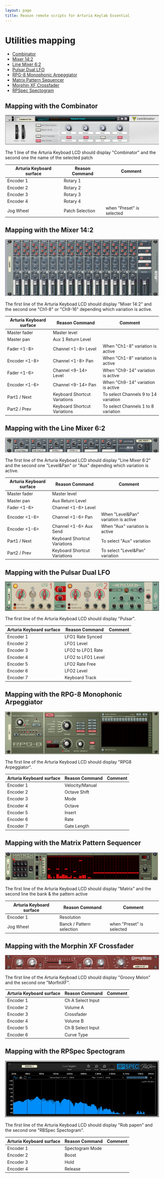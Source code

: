 ```yaml
---
layout: page
title: Reason remote scripts for Arturia Keylab Essential
---
```

# Utilities mapping

* [Combinator](#mapping-with-the-combinator)
* [Mixer 14:2](#mapping-with-the-mixer-142)
* [Line Mixer 6:2](#mapping-with-the-line-mixer-62)
* [Pulsar Dual LFO](#mapping-with-the-pulsar-dual-lfo)
* [RPG-8 Monophonic Arpeggiator](#mapping-with-the-rpg-8-monophonic-arpeggiator)
* [Matrix Pattern Sequencer](#mapping-with-the-matrix-pattern-sequencer)
* [Morphin XF Crossfader](#mapping-with-the-morphin-xf-crossfader)
* [RPSpec Spectogram](#mapping-with-the-rpspec-spectogram)

## Mapping with the Combinator

![Combinator Logo](../images/Combinator.png)

The 1 line of the Arturia Keyboad LCD should display "Combinator" and the second one the name of the selected patch

| Arturia Keyboard surface | Reason Command | Comment |
| -------------------------- | -------------- | ----------------------- |
| Encoder 1 | Rotary 1 |  |
| Encoder 2 | Rotary 2 |  |
| Encoder 3 | Rotary 3 |  |
| Encoder 4 | Rotary 4 |  |
| Jog Wheel | Patch Selection | when "Preset" is selected |

## Mapping with the Mixer 14:2

![Mixer 14:2 Logo](../images/Mixer14_2.png)

The first line of the Arturia Keyboad LCD should display "Mixer 14:2" and  the second one "Ch1-8" or "Ch9-16" depending which variation is active.

| Arturia Keyboard surface | Reason Command | Comment |
| -------------------------- | -------------- | ----------------------- |
| Master fader | Master level|  |
| Master pan | Aux 1 Return Level |  |
| Fader <1-8> | Channel <1-8> Level | When "Ch1-8" variation is active |
| Encoder <1-8> | Channel <1-8> Pan | When "Ch1-8" variation is active |
| Fader <1-6> | Channel <9-14> Level | When "Ch9-14" variation is active |
| Encoder <1-6> | Channel <9-14> Pan | When "Ch9-14" variation is active |
| Part1 / Next| Keyboard Shortcut Variations | To select Channels 9 to 14 variation |
| Part2 / Prev| Keyboard Shortcut Variations | To select Channels 1 to 8 variation |

## Mapping with the Line Mixer 6:2

![Line Mixer 6:2 Logo](../images/LineMixer6.png)

The first line of the Arturia Keyboad LCD should display "Line Mixer 6:2" and  the second one "Level&Pan" or "Aux" depending which variation is active.

| Arturia Keyboard surface | Reason Command | Comment |
| -------------------------- | -------------- | ----------------------- |
| Master fader | Master level|  |
| Master pan | Aux Return Level |  |
| Fader <1-6> | Channel <1-6> Level |  |
| Encoder <1-6> | Channel <1-6> Pan | When "Level&Pan" variation is active |
| Encoder <1-6> | Channel <1-6> Aux Send | When "Aux" variation is active |
| Part1 / Next| Keyboard Shortcut Variations | To select "Aux" variation |
| Part2 / Prev| Keyboard Shortcut Variations | To select "Level&Pan" variation |

## Mapping with the Pulsar Dual LFO

![Pulsar Logo](../images/Pulsar.png)

The first line of the Arturia Keyboad LCD should display "Pulsar".

| Arturia Keyboard surface | Reason Command | Comment |
| -------------------------- | -------------- | ----------------------- |
| Encoder 1 | LFO1 Rate Synced |  |
| Encoder 2 | LFO1 Level |  |
| Encoder 3 | LFO2 to LFO1 Rate |  |
| Encoder 4 | LFO2 to LFO1 Level|  |
| Encoder 5 | LFO2 Rate Free |  |
| Encoder 6 | LFO2 Level |  |
| Encoder 7 | Keyboard Track |  |

## Mapping with the RPG-8 Monophonic Arpeggiator

![RPG-8 Logo](../images/RPG8.png)

The first line of the Arturia Keyboad LCD should display "RPG8 Arpeggiator".

| Arturia Keyboard surface | Reason Command | Comment |
| -------------------------- | -------------- | ----------------------- |
| Encoder 1 | Velocity/Manual |  |
| Encoder 2 | Octave Shift |  |
| Encoder 3 | Mode |  |
| Encoder 4 | Octave |  |
| Encoder 5 | Insert |  |
| Encoder 6 | Rate |  |
| Encoder 7 | Gate Length|  |

## Mapping with the Matrix Pattern Sequencer

![Matrix Logo](../images/Matrix.png)

The first line of the Arturia Keyboad LCD should display "Matrix" and the second line the bank & the pattern active

| Arturia Keyboard surface | Reason Command | Comment |
| -------------------------- | -------------- | ----------------------- |
| Encoder 1 | Resolution |  |
| Jog Wheel | Banck / Pattern selection | when "Preset" is selected |

## Mapping with the Morphin XF Crossfader

![Morfin XF](../images/MorfinXF.jpg)

The first line of the Arturia Keyboad LCD should display "Groovy Melon" and the second one "MorfinXF".

| Arturia Keyboard surface | Reason Command | Comment |
| -------------------------- | -------------- | ----------------------- |
| Encoder 1 | Ch A Select Input |  |
| Encoder 2 | Volume A |  |
| Encoder 3 | Crossfader |  |
| Encoder 4 | Volume B |  |
| Encoder 5 | Ch B Select Input |  |
| Encoder 6 | Curve Type |  |

## Mapping with the RPSpec Spectogram

![RBSpec](../images/RBSpec.jpg)

The first line of the Arturia Keyboad LCD should display "Rob papen" and the second one "RBSpec Spectogram".

| Arturia Keyboard surface | Reason Command | Comment |
| -------------------------- | -------------- | ----------------------- |
| Encoder 1 | Spectogram Mode |  |
| Encoder 2 | Boost |  |
| Encoder 3 | Hold |  |
| Encoder 4 | Release |  |
